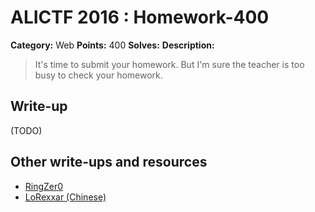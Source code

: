 # ALICTF 2016 : Homework-400

**Category:** Web
**Points:** 400
**Solves:**
**Description:**

> It's time to submit your homework. But I'm sure the teacher is too busy to check your homework.


## Write-up

(TODO)

## Other write-ups and resources

* [RingZer0](https://github.com/tothi/ctfs/tree/master/alictf-2016/homework)
* [LoRexxar (Chinese)](http://lorexxar.cn/2016/06/06/alictf2016/)
